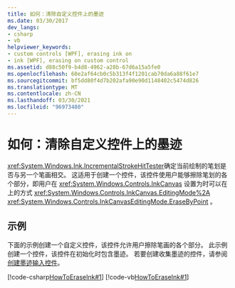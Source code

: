 ```yaml
---
title: 如何：清除自定义控件上的墨迹
ms.date: 03/30/2017
dev_langs:
- csharp
- vb
helpviewer_keywords:
- custom controls [WPF], erasing ink on
- ink [WPF], erasing on custom control
ms.assetid: d88c50f9-b4d8-4962-a28b-67d6a15a5fe0
ms.openlocfilehash: 60e2af64cb0c5b313f4f1201cab70da6a88f61e7
ms.sourcegitcommit: bf5dd80f4d7b202afa90e90d1148402c5474d826
ms.translationtype: MT
ms.contentlocale: zh-CN
ms.lasthandoff: 03/30/2021
ms.locfileid: "96973480"
---
```

# <a name="how-to-erase-ink-on-a-custom-control"></a>如何：清除自定义控件上的墨迹
<xref:System.Windows.Ink.IncrementalStrokeHitTester>确定当前绘制的笔划是否与另一个笔画相交。  这适用于创建一个控件，该控件使用户能够擦除笔划的各个部分，即用户在 <xref:System.Windows.Controls.InkCanvas> 设置为时可以在上的方式 <xref:System.Windows.Controls.InkCanvas.EditingMode%2A> <xref:System.Windows.Controls.InkCanvasEditingMode.EraseByPoint> 。  
  
## <a name="example"></a>示例  
 下面的示例创建一个自定义控件，该控件允许用户擦除笔画的各个部分。  此示例创建一个控件，该控件在初始化时包含墨迹。  若要创建收集墨迹的控件，请参阅 [创建墨迹输入控件](creating-an-ink-input-control.md)。  
  
 [!code-csharp[HowToEraseInk#1](~/samples/snippets/csharp/VS_Snippets_Wpf/HowToEraseInk/CSharp/InkEraser.cs#1)]
 [!code-vb[HowToEraseInk#1](~/samples/snippets/visualbasic/VS_Snippets_Wpf/HowToEraseInk/VisualBasic/InkEraser.vb#1)]
